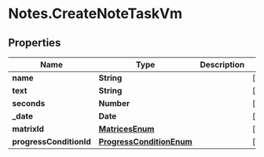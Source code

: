 # Notes.CreateNoteTaskVm

## Properties
Name | Type | Description | Notes
------------ | ------------- | ------------- | -------------
**name** | **String** |  | [optional] 
**text** | **String** |  | [optional] 
**seconds** | **Number** |  | [optional] 
**_date** | **Date** |  | [optional] 
**matrixId** | [**MatricesEnum**](MatricesEnum.md) |  | [optional] 
**progressConditionId** | [**ProgressConditionEnum**](ProgressConditionEnum.md) |  | [optional] 
